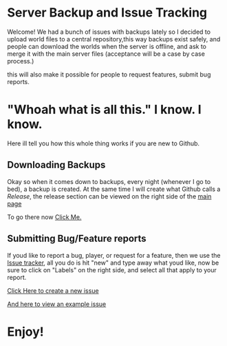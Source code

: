 # Server Backup and Issue Tracking

Welcome! We had a bunch of issues with backups lately so I decided to upload world files to a central repository,this way backups exist safely, and people can download the worlds when the server is offline, and ask to merge it with the main server files (acceptance will be a case by case process.)

this will also make it possible for people to request features, submit bug reports.

# "Whoah what is all this." I know. I know.

Here ill tell you how this whole thing works if you are new to Github.

## Downloading Backups

Okay so when it comes down to backups, every night (whenever I go to bed), a backup is created. At the same time I will create what Github calls a *Release*, the release section can be viewed on the right side of the [main page](https://github.com/LimePotato/Minecraft)

To go there now [Click Me.](https://github.com/LimePotato/Minecraft/releases)

## Submitting Bug/Feature reports

If youd like to report a bug, player, or request for a feature, then we use the [Issue tracker](https://github.com/LimePotato/Minecraft/issues), all you do is hit "new" and type away what youd like, now be sure to click on "Labels" on the right side, and select all that apply to your report.

[Click Here to create a new issue](https://github.com/LimePotato/Minecraft/issues/new)

[And here to view an example issue](https://github.com/LimePotato/Minecraft/issues/1)

# Enjoy!
